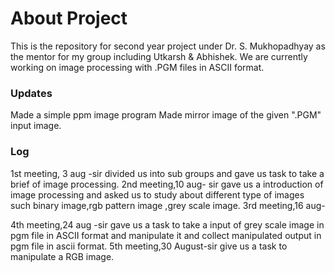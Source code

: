 # About Project


This is the repository for second year project under Dr. S. Mukhopadhyay as the mentor for my group including Utkarsh &amp; Abhishek. We are currently working on image processing with .PGM files in ASCII format.

### Updates
Made a simple ppm image program
Made mirror image of the given ".PGM" input image.

### Log
1st meeting, 3 aug -sir divided us into sub groups and gave us task to take a brief of image processing.
2nd meeting,10 aug- sir  gave us a introduction of image processing and asked us to study about different type of images such binary image,rgb pattern image ,grey scale image.
3rd meeting,16 aug- 


4th meeting,24 aug -sir gave us a task to take a input of grey scale image in pgm file in ASCII format and manipulate it and collect manipulated output in pgm file in ascii  format.
5th meeting,30 August-sir give us a task to manipulate a RGB image.
